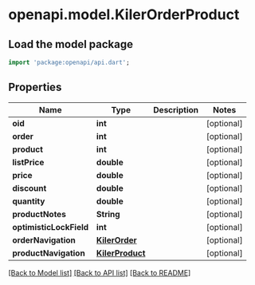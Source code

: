# openapi.model.KilerOrderProduct

## Load the model package
```dart
import 'package:openapi/api.dart';
```

## Properties
Name | Type | Description | Notes
------------ | ------------- | ------------- | -------------
**oid** | **int** |  | [optional] 
**order** | **int** |  | [optional] 
**product** | **int** |  | [optional] 
**listPrice** | **double** |  | [optional] 
**price** | **double** |  | [optional] 
**discount** | **double** |  | [optional] 
**quantity** | **double** |  | [optional] 
**productNotes** | **String** |  | [optional] 
**optimisticLockField** | **int** |  | [optional] 
**orderNavigation** | [**KilerOrder**](KilerOrder.md) |  | [optional] 
**productNavigation** | [**KilerProduct**](KilerProduct.md) |  | [optional] 

[[Back to Model list]](../README.md#documentation-for-models) [[Back to API list]](../README.md#documentation-for-api-endpoints) [[Back to README]](../README.md)


